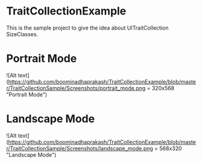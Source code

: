 # TraitCollectionExample
This is the sample project to give the idea about UITraitCollection SizeClasses.

# Portrait Mode
![Alt text](https://github.com/boominadhaprakash/TraitCollectionExample/blob/master/TraitCollectionSample/Screenshots/portrait_mode.png = 320x568 "Portrait Mode")
# Landscape Mode
![Alt text](https://github.com/boominadhaprakash/TraitCollectionExample/blob/master/TraitCollectionSample/Screenshots/landscape_mode.png = 568x320 "Landscape Mode")
